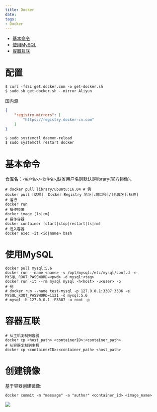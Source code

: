 ```yaml
---
title: Docker
date:
tags:
- Docker
---
```


<!-- TOC -->

- [基本命令](#基本命令)
- [使用MySQL](#使用mysql)
- [容器互联](#容器互联)

<!-- /TOC -->

# 配置


```shell
$ curl -fsSL get.docker.com -o get-docker.sh
$ sudo sh get-docker.sh --mirror Aliyun
```


国内源
```json
{
    "registry-mirrors": [
        "https://registry.docker-cn.com"
    ]
}
```
```bash
$ sudo systemctl daemon-reload
$ sudo systemctl restart docker
```

# 基本命令

仓库名：`<用户名>/<软件名>`,缺省用户名则默认是library(官方镜像)。

```shell
# docker pull library/ubuntu:16.04 # 例
docker pull [选项] [Docker Registry 地址[:端口号]/]仓库名[:标签]
# 运行
docker run
# 操作镜像
docker image [ls|rm]
# 操作容器
docker container [start|stop|restart|ls|rm]
# 进入容器
docker exec -it <id|name> bash
```

# 使用MySQL

```shell
docker pull mysql:5.6
docker run --name <name> -v /opt/mysql:/etc/mysql/conf.d -e MYSQL_ROOT_PASSWORD=<pwd> -d mysql:<tag>
docker run -it --rm mysql mysql -h<host> -u<user> -p
# 例
# docker run --name test-mysql -p 127.0.0.1:3307:3306 -e MYSQL_ROOT_PASSWORD=1121 -d mysql:5.6
# mysql -h 127.0.0.1 -P3307 -u root -p
```

# 容器互联

```shell
# 从主机复制到容器
docker cp <host_path> <containerID>:<container_path>
# 从容器复制到主机
docker cp <containerID>:<container_path> <host_path>
```

# 创建镜像

基于容器创建镜像:

```shell
docker commit -m "message" -a "author" <container_id> <image_name>
```


[![](https://static.segmentfault.com/v-5b1df2a7/global/img/creativecommons-cc.svg)](https://creativecommons.org/licenses/by-nc-nd/4.0/)